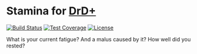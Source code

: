 # Stamina for [DrD+](http://www.altar.cz/drdplus/)

[![Build Status](https://travis-ci.org/jaroslavtyc/drd-plus-stamina.svg?branch=master)](https://travis-ci.org/jaroslavtyc/drd-plus-stamina)
[![Test Coverage](https://codeclimate.com/github/jaroslavtyc/drd-plus-stamina/badges/coverage.svg)](https://codeclimate.com/github/jaroslavtyc/drd-plus-stamina/coverage)
[![License](https://poser.pugx.org/drd-plus/stamina/license)](https://packagist.org/packages/drd-plus/stamina)

What is your current fatigue? And a malus caused by it? How well did you rested?